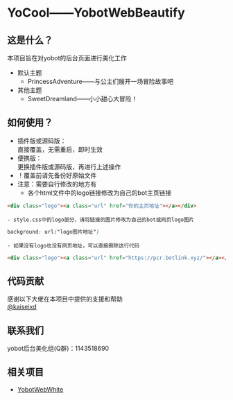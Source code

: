 # YoCool——YobotWebBeautify

## 这是什么？
本项目旨在对yobot的后台页面进行美化工作
- 默认主题
	- PrincessAdventure——与公主们展开一场冒险故事吧
- 其他主题
	- SweetDreamland——小小甜心大冒险！

## 如何使用？
- 插件版或源码版：</br>
直接覆盖，无需重启，即时生效</br>
- 便携版：</br>
更换插件版或源码版，再进行上述操作</br>
- ！覆盖前请先备份好原始文件</br>
- 注意：需要自行修改的地方有</br>
	- 各个html文件中的logo链接修改为自己的bot主页链接
```HTML
<div class="logo"><a class="url" href="你的主页地址"></a></div>
```
	- style.css中的logo部分，请将链接的图片修改为自己的bot或网页logo图片
```CSS
background: url("logo图片地址")
```
	- 如果没有logo也没有网页地址，可以直接删除这行代码
```HTML
<div class="logo"><a class="url" href="https://pcr.botlink.xyz/"></a></div>
```

## 代码贡献
感谢以下大佬在本项目中提供的支援和帮助</br>
[@kaiseixd](https://github.com/kaiseixd)

## 联系我们
yobot后台美化组(Q群)：1143518690

## 相关项目
- [YobotWebWhite](https://github.com/shkongzhu/YobotWebWhite)

